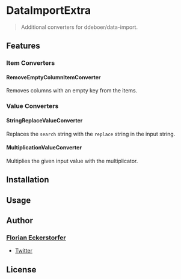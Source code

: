 DataImportExtra
===============

> Additional converters for ddeboer/data-import.


Features
--------

### Item Converters

#### RemoveEmptyColumnItemConverter

Removes columns with an empty key from the items.

### Value Converters

#### StringReplaceValueConverter

Replaces the `search` string with the `replace` string in the input string.

#### MultiplicationValueConverter

Multiplies the given input value with the multiplicator.


Installation
------------


Usage
-----


Author
------

### [Florian Eckerstorfer](https://florian.ec)

- [Twitter](https://twitter.com/Florian_)


License
-------